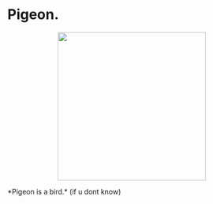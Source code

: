 # Pigeon.
<p align="center">
  <img src="https://upload.wikimedia.org/wikipedia/commons/3/39/Columba_livia_J1.jpg" width="300"/>
</p>
*Pigeon is a bird.*
             (if u dont know)
